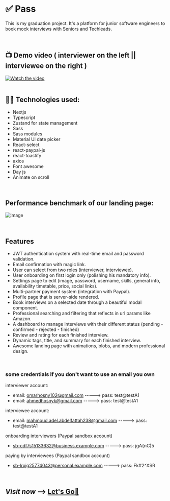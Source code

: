 # ✅ Pass
This is my graduation project. It's a platform for junior software engineers to book mock interviews with Seniors and Techleads. 

<br/>

## 📺 Demo video ( interviewer on the left || interviewee on the right )
<a href="https://www.youtube.com/watch?v=LVI-IXE5Ixw" target="_blank" rel="noopener">
 <img src="http://img.youtube.com/vi/LVI-IXE5Ixw/maxresdefault.jpg" alt="Watch the video"/>
</a>

<br/>
<br/>   


## 👨‍💻 Technologies used:
- Nextjs
- Typescript
- Zustand for state management
- Sass
- Sass modules
- Material UI date picker
- React-select
- react-paypal-js
- react-toastify
- axios
- Font awesome
- Day js
- Animate on scroll

<br>

## Performance benchmark of our landing page:
![image](https://github.com/1Mouse/pass/assets/49732309/d326c19f-4b7a-4e69-8f15-d45d1f05cbfc)

<br/>

## Features
- JWT authentication system with real-time email and password validation.
- Email confirmation with magic link.
- User can select from two roles (interviewer, interviewee).
- User onboarding on first login only (polishing his mandatory info). 
- Settings page to edit (image, password, username, skills, general info, availability timetable, price, social links).
- Multi-partner payment system (integration with Paypal).
- Profile page that is server-side rendered.
- Book interviews on a selected date through a beautiful modal component.
- Professional searching and filtering that reflects in url params like Amazon.
- A dashboard to manage interviews with their different status (pending - confirmed - rejected - finished)
- Review and rating for each finished interview.
- Dynamic tags, title, and summary for each finished interview.
- Awesome landing page with animations, blobs, and modern professional design.

<br/>

### some credentials if you don't want to use an email you own
interviewer account: 
- email: omarhosny102@gmail.com -----> pass: test@testA1
- email: ahmedhosnyk@gmail.com  -----> pass: test@testA1     

interviewee account:
- email: mahmoud.adel.abdelfattah238@gmail.com -----> pass: test@testA1

onboarding interviewers (Paypal sandbox account)
- sb-cdf7s15133632@business.example.com -----> pass: jgA{nC)5

paying by interviewees (Paypal sandbox account)
- sb-lrxjg25774043@personal.example.com -----> pass: Fk#2^XSR    

<br/>

## **_Visit now_** -->  <a href="https://pass-1mouse.vercel.app/" target="_blank" rel="noopener">Let's Go🚀</a>



